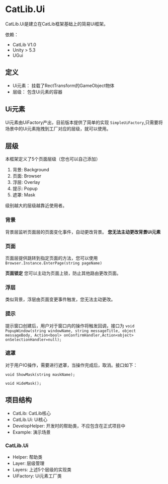 # CatLib.Ui
CatLib.Ui是建立在CatLib框架基础上的简易Ui框架。

依赖：
* CatLib V1.0
* Unity > 5.3
* UGui 

## 定义
* Ui元素： 挂载了RectTransform的GameObject物体
* 层级： 包含Ui元素的容器

## Ui元素
Ui元素由UiFactory产出，目前版本提供了简单的实现 `SimpleUiFactory`,只需要将场景中的Ui元素拖拽到工厂对应的层级，就可以使用。

## 层级
本框架定义了5个页面层级（您也可以自己添加）
1. 背景: Background
2. 页面: Browser
3. 浮层: Overlay
4. 提示: Popup
5. 遮罩: Mask

级别越大的层级越靠近使用者。

### 背景
背景层监听页面层的页面变化事件，自动更改背景。
**您无法主动更改背景Ui元素**

### 页面
页面层提供跳转到指定页面的方法，您可以使用
`Browser.Instance.EnterPage(string pageName)`

**页面锁定**
您可以主动为页面上锁，防止其他路由更改页面。

### 浮层
类似背景，浮层由页面变更事件触发，您无法主动更改。

### 提示
提示窗口创建后，用户对于窗口内的操作将触发回调，接口为
`void PopupWindow(string windowName, string messageTitle, object messageBody, Action<bool> onConfirmHandler,Action<object> onSelectionHandler=null);`

### 遮罩
对于用户IO操作，需要进行遮罩，当操作完成后，取消。接口如下：

`void ShowMask(string maskName);`

`void HideMask();`

## 项目结构
- CatLib: CatLib核心
- CatLib.Ui: Ui核心
- DevelopHelper: 开发时的帮助类，不应包含在正式项目中
- Example: 演示场景

### CatLib.Ui
- Helper: 帮助类
- Layer: 层级管理
- Layers: 上述5个层级的实现类
- UiFactory: Ui元素工厂类



